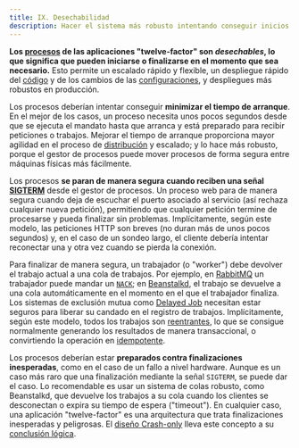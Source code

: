 ```yaml
---
title: IX. Desechabilidad
description: Hacer el sistema más robusto intentando conseguir inicios rápidos y finalizaciones seguras
---
```

**Los [procesos](./processes) de las aplicaciones "twelve-factor" son *desechables*, lo que significa que pueden iniciarse o finalizarse en el momento que sea necesario.** Esto permite un escalado rápido y flexible, un despliegue rápido del [código](./codebase) y de los cambios de las [configuraciones](./config), y despliegues más robustos en producción.

Los procesos deberían intentar conseguir **minimizar el tiempo de arranque**. En el mejor de los casos, un proceso necesita unos pocos segundos desde que se ejecuta el mandato hasta que arranca y está preparado para recibir peticiones o trabajos. Mejorar el tiempo de arranque proporciona mayor agilidad en el proceso de [distribución](./build-release-run) y escalado; y lo hace más robusto, porque el gestor de procesos puede mover procesos de forma segura entre máquinas físicas más fácilmente.

Los procesos **se paran de manera segura cuando reciben una señal [SIGTERM](http://en.wikipedia.org/wiki/SIGTERM)** desde el gestor de procesos. Un proceso web para de manera segura cuando deja de escuchar el puerto asociado al servicio (así rechaza cualquier nueva petición), permitiendo que cualquier petición termine de procesarse y pueda finalizar sin problemas. Implícitamente, según este modelo, las peticiones HTTP son breves (no duran más de unos pocos segundos) y, en el caso de un sondeo largo, el cliente debería intentar reconectar una y otra vez cuando se pierda la conexión.

Para finalizar de manera segura, un trabajador (o "worker") debe devolver el trabajo actual a una cola de trabajos. Por ejemplo, en [RabbitMQ](http://www.rabbitmq.com/) un trabajador puede mandar un [`NACK`](http://www.rabbitmq.com/amqp-0-9-1-quickref.html#basic.nack); en [Beanstalkd](https://beanstalkd.github.io), el trabajo se devuelve a una cola automáticamente en el momento en el que el trabajador finaliza. Los sistemas de exclusión mutua como [Delayed Job](https://github.com/collectiveidea/delayed_job#readme) necesitan estar seguros para liberar su candado en el registro de trabajos. Implícitamente, según este modelo, todos los trabajos son [reentrantes](https://es.wikipedia.org/wiki/Reentrancia_%28inform%C3%A1tica%29), lo que se consigue normalmente generando los resultados de manera transaccional, o convirtiendo la operación en [idempotente](http://es.wikipedia.org/wiki/Idempotencia).

Los procesos deberían estar **preparados contra finalizaciones inesperadas**, como en el caso de un fallo a nivel hardware. Aunque es un caso más raro que una finalización mediante la señal `SIGTERM`, se puede dar el caso. Lo recomendable es usar un sistema de colas robusto, como Beanstalkd, que devuelve los trabajos a su cola cuando los clientes se desconectan o expira su tiempo de espera ("timeout"). En cualquier caso, una aplicación "twelve-factor" es una arquitectura que trata finalizaciones inesperadas y peligrosas. El [diseño Crash-only](http://lwn.net/Articles/191059/) lleva este concepto a su [conclusión lógica](http://docs.couchdb.org/en/latest/intro/overview.html).
